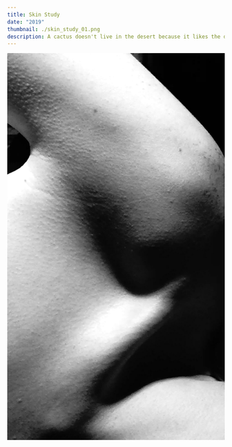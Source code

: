 ```yaml
---
title: Skin Study
date: "2019"
thumbnail: ./skin_study_01.png
description: A cactus doesn't live in the desert because it likes the desert; it lives there because the desert hasn't killed it yet.
---
```


![Cactus](./skin_study_01.png)
